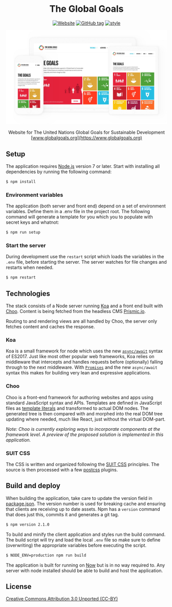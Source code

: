 <div align="center">

# The Global Goals

[![Website](https://img.shields.io/website-up-down-green-red/http/shields.io.svg?label=www.globalgoals.org&style=flat-square)](http://www.globalgoals.org) [![GitHub tag](https://img.shields.io/github/tag/codeandconspire/globalgoals.org.svg?style=flat-square)](https://github.com/codeandconspire/globalgoals.org/releases) [![style](https://img.shields.io/badge/code%20style-standard-brightgreen.svg?style=flat-square)](https://github.com/codeandconspire/globalgoals.org)

![Screenshot](lib/assets/screenshot.jpg)

Website for The United Nations Global Goals for Sustainable Development
[www.globalgoals.org](https://www.globalgoals.org)

</div>

## Setup

The application requires [Node.js](https://nodejs.org) version 7 or later. Start with installing all dependencies by running the following command:

```bash
$ npm install
```

### Environment variables

The application (both server and front end) depend on a set of environment variables. Define them in a .env file in the project root. The following command will generate a template for you which you to populate with secret keys and whatnot:

```bash
$ npm run setup
```

### Start the server

During development use the `restart` script which loads the variables in the `.env` file, before starting the server. The server watches for file changes and restarts when needed.

```bash
$ npm restart
```

## Technologies

The stack consists of a Node server running [Koa](http://koajs.com) and a front end built with [Choo](https://github.com/choojs/choo). Content is being fetched from the headless CMS [Prismic.io](https://prismic.io).

Routing to and rendering views are all handled by Choo, the server only fetches content and caches the response.

### Koa

Koa is a small framework for node which uses the new [`async/await`](https://developer.mozilla.org/en-US/docs/Web/JavaScript/Reference/Statements/async_function) syntax of ES2017. Just like most other popular web frameworks, Koa relies on middleware that intercepts and handles requests before (optionally) falling through to the next middleware. With [`Promises`](https://developer.mozilla.org/en/docs/Web/JavaScript/Reference/Global_Objects/Promise) and the new `async/await` syntax this makes for building very lean and expressive applications.

### Choo

Choo is a front-end framework for authoring websites and apps using standard JavaScript syntax and APIs. Templates are defined in JavaScript files as [template literals](https://developer.mozilla.org/en-US/docs/Web/JavaScript/Reference/Template_literals) and transformed to actual DOM nodes. The generated tree is then compared with and morphed into the real DOM tree updating where needed, much like React, just without the virtual DOM-part.

*Note: Choo is currently exploring ways to incorporate components at the framework level. A preview of the proposed solution is implemented in this application.*

### SUIT CSS

The CSS is written and organized following the [SUIT CSS](https://suitcss.github.io/) principles. The source is then processed with a few [postcss](https://github.com/postcss/postcss) plugins.

## Build and deploy

When building the application, take care to update the version field in [package.json](package.json). The version number is used for breaking cache and ensuring that clients are receiving up to date assets. Npm has a `version` command that does just this, commits it and generates a git tag.

```bash
$ npm version 2.1.0
```

To build and minify the client application and styles run the build command. The build script will try and load the local `.env` file so make sure to define (overwriting) the appropriate variables before executing the script.

```bash
$ NODE_ENV=production npm run build
```

The application is built for running on [Now](https://zeit.co/now) but is in no way required to. Any server with node installed should be able to build and host the application.

## License

[Creative Commons Attribution 3.0 Unported (CC-BY)](https://tldrlegal.com/license/creative-commons-attribution-(cc))
